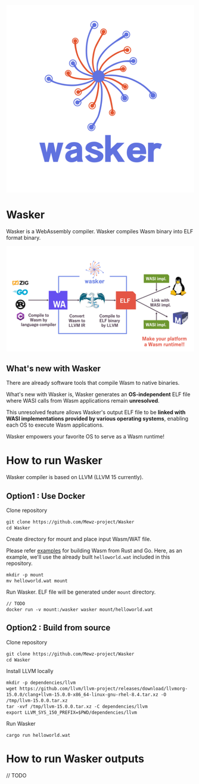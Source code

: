![Wasker_logo](./doc/assets/wasker.png "Wasker_logo")

# Wasker

Wasker is a WebAssembly compiler.
Wasker compiles Wasm binary into ELF format binary.

![Wasker_architecture](./doc/assets/wasker_architecture.png "Wasker_architecture")

## What's new with Wasker

There are already software tools that compile Wasm to native binaries.

What's new with Wasker is, Wasker generates an **OS-independent** ELF file where WASI calls from Wasm applications remain **unresolved**.

This unresolved feature allows Wasker's output ELF file to be **linked with WASI implementations provided by various operating systems**, enabling each OS to execute Wasm applications.

Wasker empowers your favorite OS to serve as a Wasm runtime!


# How to run Wasker
Wasker compiler is based on LLVM (LLVM 15 currently).

## Option1 : Use Docker
Clone repository
```
git clone https://github.com/Mewz-project/Wasker
cd Wasker
```

Create directory for mount and place input Wasm/WAT file. 

Please refer [examples](./examples) for building Wasm from Rust and Go. 
Here, as an example, we'll use the already built `helloworld.wat` included in this repository.
```
mkdir -p mount
mv helloworld.wat mount
```

Run Wasker. ELF file will be generated under `mount` directory.
```
// TODO
docker run -v mount:/wasker wasker mount/helloworld.wat
```


## Option2 : Build from source
Clone repository
```
git clone https://github.com/Mewz-project/Wasker
cd Wasker
```

Install LLVM locally
```
mkdir -p dependencies/llvm
wget https://github.com/llvm/llvm-project/releases/download/llvmorg-15.0.0/clang+llvm-15.0.0-x86_64-linux-gnu-rhel-8.4.tar.xz -O /tmp/llvm-15.0.0.tar.xz
tar -xvf /tmp/llvm-15.0.0.tar.xz -C dependencies/llvm
export LLVM_SYS_150_PREFIX=$PWD/dependencies/llvm
```

Run Wasker
```
cargo run helloworld.wat
```

# How to run Wasker outputs
// TODO